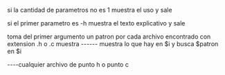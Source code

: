si la cantidad de parametros no es 1
    muestra el uso y sale

si el primer parametro es -h
    muestra el texto explicativo y sale

toma del primer argumento un patron
por cada archivo encontrado con extension .h o .c
    muestra ------
    muestra lo que hay en $i
    y busca $patron en $i




----cualquier archivo de punto h o punto c